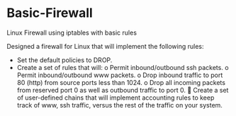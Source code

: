 # Basic-Firewall
Linux Firewall using iptables with basic rules

Designed  a firewall for Linux that will implement the following rules:

* Set the default policies to DROP.
* Create a set of rules that will:
o Permit inbound/outbound ssh packets.
o Permit inbound/outbound www packets.
o Drop inbound traffic to port 80 (http) from source ports less than 1024.
o Drop all incoming packets from reserved port 0 as well as outbound traffic to port 0.
 Create a set of user-defined chains that will implement accounting rules to keep track of
www, ssh traffic, versus the rest of the traffic on your system.
